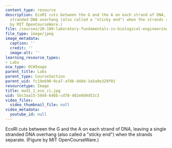 ```yaml
---
content_type: resource
description: EcoRI cuts between the G and the A on each strand of DNA, leaving a single
  stranded DNA overhang (also called a "sticky end") when the strands separate. (Figure
  by MIT OpenCourseWare.)
file: /courses/20-109-laboratory-fundamentals-in-biological-engineering-fall-2007/5bc3aa1559d4646bcd70402e0d9d52c3_mod1_1_eco_ri.jpg
file_type: image/jpeg
image_metadata:
  caption: ''
  credit: ''
  image-alt: ''
learning_resource_types:
- Labs
ocw_type: OCWImage
parent_title: Labs
parent_type: CourseSection
parent_uid: fc19e690-0ca7-af8b-d48d-3a5a9e329f01
resourcetype: Image
title: mod1_1_eco_ri.jpg
uid: 5bc3aa15-59d4-646b-cd70-402e0d9d52c3
video_files:
  video_thumbnail_file: null
video_metadata:
  youtube_id: null
---
```

EcoRI cuts between the G and the A on each strand of DNA, leaving a single stranded DNA overhang (also called a "sticky end") when the strands separate. (Figure by MIT OpenCourseWare.)

